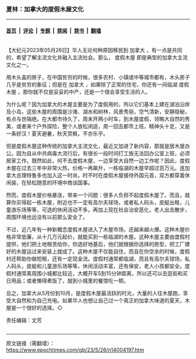 ### 夏林：加拿大的度假木屋文化

---

#### [首页](../../../..?n14004197) &nbsp;|&nbsp; [评论](../../../../../epoch-comment?n14004197) &nbsp;|&nbsp; [专题](../../../../../epoch-special?n14004197) &nbsp;|&nbsp; [禁闻](../../../../../epoch-news?n14004197) &nbsp;|&nbsp; [禁书](../../../../../books?n14004197) &nbsp;|&nbsp; [翻墙](https://github.com/gfw-breaker/nogfw/blob/master/README.md?n14004197)


<div class="column" id="artbody" itemprop="articleBody">
 <!-- article content begin -->
 <p>
  【大纪元2023年05月26日】华人无论何种原因移民到
  <ok href="https://www.epochtimes.com/gb/tag/%E5%8A%A0%E6%8B%BF%E5%A4%A7.html">
   加拿大
  </ok>
  ，有一点是共同的，希望了解主流文化并融入主流社会。那么，
  <ok href="https://www.epochtimes.com/gb/tag/%E5%BA%A6%E5%81%87%E6%9C%A8%E5%B1%8B.html">
   度假木屋
  </ok>
  即是典型的加拿大主流文化之一。
 </p>
 <p>
  用木头盖的房子，在中国贫穷的时候，很多农村、小镇或中等城市都有，木头房子几乎是贫穷的象征；但是在
  <ok href="https://www.epochtimes.com/gb/tag/%E5%8A%A0%E6%8B%BF%E5%A4%A7.html">
   加拿大
  </ok>
  ，如果除了正常的住宅，你还有一间临湖
  <ok href="https://www.epochtimes.com/gb/tag/%E5%BA%A6%E5%81%87%E6%9C%A8%E5%B1%8B.html">
   度假木屋
  </ok>
  ，那你就不仅是妥妥的中产，还是一个很会享受生活的人。
 </p>
 <p>
  为什么呢？因为加拿大的木屋主要是为了度假用的，所以它们基本上建在湖泊沿岸及小岛，这些木屋的周围是沙滩、湖水和树林，风景秀丽，空气清新，安静隐秘，有点与世隔绝。在大都市待久了，周末开两小时车，到木屋度假，领略大自然的秀美，或者来个户外探险，整个人放松闲适，周一回去都市上班，精神头十足，又是一条好汉！夏天避暑，秋天赏枫，不亦乐乎。
 </p>
 <p>
  但是度假木屋这种传统的加拿大主流文化，最近又加进了新内容，那就是居木屋办公。因为自从中共病毒大流行后，有很长一段时间打工族无法回办公室上班，必须居家工作。既然如此，何不去度假木屋，一边享受大自然一边工作呢？因此，度假木屋在过去三年中非常火热，价格一再飙升，一栋临湖的木屋早超过百万元。连加拿大总理特鲁多也加入这一时尚，时不时在度假木屋接待外国元首，双方都穿着休闲装，在轻松随意的环境中商谈国事。
 </p>
 <p>
  然而，度假木屋价格暴涨，带来一个问题：很多人负担不起度假木屋了。而且，就算你买得起一栋木屋，附近也不一定有高尔夫球场，或者私人码头，皮艇出租，儿童游乐场等等，可选的休闲活动不多。再加上现在社会治安恶化，老人出去散步，周围环境也远没有以前那么安全了。
 </p>
 <p>
  不过，近几年有一种新概念度假木屋进入了木屋市场，还越来越火爆。这种木屋价格非常低廉，从十几万元起价，就能买到一栋临湖的木屋。这种木屋主要由度假村提供，他们把土地租赁给你，你选好地基后，他们就根据你选择的房型，把工厂建好的木屋运过来安装上就成了。这种木屋不仅能自住，而且在你空余的时候，度假村还帮助你做短租，还有一定现金流。度假村通常都临湖，而且有高尔夫球场，私人码头，皮艇和儿童游乐场等等，休闲活动丰富，还有保安，老人小孩都安全。度假村通常离周围小城都比较近，大概开车5到15分钟距离，所以还可以去逛街和买日用品；或者懒得煮饭了，就到小城里的餐馆吃一顿。
 </p>
 <p>
  总之，加拿大从5月份到10月，是度假木屋最活跃的时光，大量的人往木屋跑，享受大自然和为自己充电。如果华人也想让自己过一个真正的加拿大味道的夏天，木屋是一个很好的选择。◇
 </p>
 <p>
  责任编辑：文芳
 </p>
 <!-- article content end -->
</div>


---

原文链接（需翻墙）：https://www.epochtimes.com/gb/23/5/26/n14004197.htm